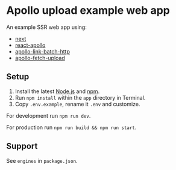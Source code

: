 # Apollo upload example web app

An example SSR web app using:

- [next](https://www.npmjs.com/package/next)
- [react-apollo](https://www.npmjs.com/package/react-apollo)
- [apollo-link-batch-http](https://www.npmjs.com/package/apollo-link-batch-http)
- [apollo-fetch-upload](https://www.npmjs.com/package/apollo-fetch-upload)

## Setup

1. Install the latest [Node.js](https://nodejs.org) and [npm](https://npmjs.com).
2. Run `npm install` within the `app` directory in Terminal.
3. Copy `.env.example`, rename it `.env` and customize.

For development run `npm run dev`.

For production run `npm run build && npm run start`.

## Support

See `engines` in `package.json`.
